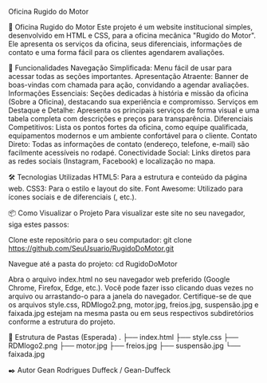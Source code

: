Oficina Rugido do Motor

🚗 Oficina Rugido do Motor
Este projeto é um website institucional simples, desenvolvido em HTML e CSS, para a oficina mecânica "Rugido do Motor".
Ele apresenta os serviços da oficina, seus diferenciais, informações de contato e uma forma fácil para os clientes agendarem avaliações.

🚀 Funcionalidades
Navegação Simplificada: Menu fácil de usar para acessar todas as seções importantes.
Apresentação Atraente: Banner de boas-vindas com chamada para ação, convidando a agendar avaliações.
Informações Essenciais: Seções dedicadas à história e missão da oficina (Sobre a Oficina), destacando sua experiência e compromisso.
Serviços em Destaque e Detalhe: Apresenta os principais serviços de forma visual e uma tabela completa com descrições e preços para transparência.
Diferenciais Competitivos: Lista os pontos fortes da oficina, como equipe qualificada, equipamentos modernos e um ambiente confortável para o cliente.
Contato Direto: Todas as informações de contato (endereço, telefone, e-mail) são facilmente acessíveis no rodapé.
Conectividade Social: Links diretos para as redes sociais (Instagram, Facebook) e localização no mapa.

🛠️ Tecnologias Utilizadas
HTML5: Para a estrutura e conteúdo da página web.
CSS3: Para o estilo e layout do site.
Font Awesome: Utilizado para ícones sociais e de diferenciais (<i class="fas fa-check-circle"></i>, etc.).

📦 Como Visualizar o Projeto
Para visualizar este site no seu navegador, siga estes passos:

Clone este repositório para o seu computador:
git clone https://github.com/SeuUsuario/RugidoDoMotor.git

Navegue até a pasta do projeto:
cd RugidoDoMotor

Abra o arquivo index.html no seu navegador web preferido (Google Chrome, Firefox, Edge, etc.). Você pode fazer isso clicando duas vezes no arquivo ou arrastando-o para a janela do navegador.
Certifique-se de que os arquivos style.css, RDMlogo2.png, motor.jpg, freios.jpg, suspensão.jpg e faixada.jpg estejam na mesma pasta ou em seus respectivos subdiretórios conforme a estrutura do projeto.

📂 Estrutura de Pastas (Esperada)
.
├── index.html
├── style.css
├── RDMlogo2.png
├── motor.jpg
├── freios.jpg
├── suspensão.jpg
└── faixada.jpg

✒️ Autor
Gean Rodrigues Duffeck / Gean-Duffeck
